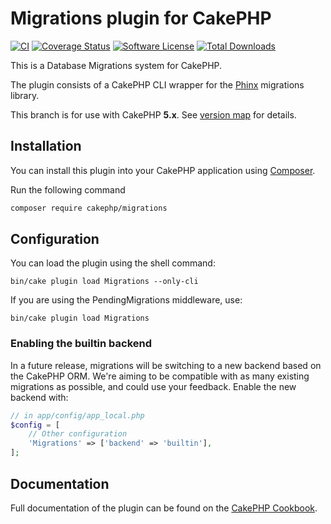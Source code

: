 # Migrations plugin for CakePHP

[![CI](https://github.com/cakephp/migrations/actions/workflows/ci.yml/badge.svg)](https://github.com/cakephp/migrations/actions/workflows/ci.yml)
[![Coverage Status](https://img.shields.io/codecov/c/github/cakephp/migrations/3.x.svg?style=flat-square)](https://app.codecov.io/github/cakephp/migrations/tree/3.x)
[![Software License](https://img.shields.io/badge/license-MIT-brightgreen.svg?style=flat-square)](LICENSE.txt)
[![Total Downloads](https://img.shields.io/packagist/dt/cakephp/migrations.svg?style=flat-square)](https://packagist.org/packages/cakephp/migrations)

This is a Database Migrations system for CakePHP.

The plugin consists of a CakePHP CLI wrapper for the [Phinx](https://book.cakephp.org/phinx/0/en/index.html) migrations library.

This branch is for use with CakePHP **5.x**. See [version map](https://github.com/cakephp/migrations/wiki#version-map) for details.

## Installation

You can install this plugin into your CakePHP application using [Composer](https://getcomposer.org).

Run the following command
```sh
composer require cakephp/migrations
 ```

## Configuration

You can load the plugin using the shell command:

```
bin/cake plugin load Migrations --only-cli
```

If you are using the PendingMigrations middleware, use:
```
bin/cake plugin load Migrations
```

### Enabling the builtin backend

In a future release, migrations will be switching to a new backend based on the CakePHP ORM. We're aiming
to be compatible with as many existing migrations as possible, and could use your feedback. Enable the
new backend with:

```php
// in app/config/app_local.php
$config = [
    // Other configuration
    'Migrations' => ['backend' => 'builtin'],
];

```

## Documentation

Full documentation of the plugin can be found on the [CakePHP Cookbook](https://book.cakephp.org/migrations/4/).
